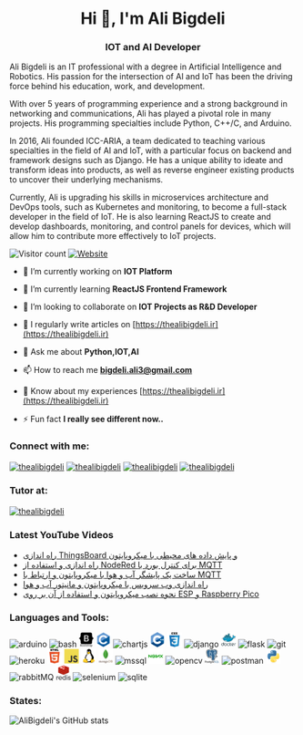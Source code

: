 <h1 align="center">Hi 👋, I'm Ali Bigdeli</h1>
<h3 align="center">IOT and AI Developer</h3>

<p align="left">Ali Bigdeli is an IT professional with a degree in Artificial Intelligence and Robotics. His passion for the intersection of AI and IoT has been the driving force behind his education, work, and development.</p>

<p align="left">With over 5 years of programming experience and a strong background in networking and communications, Ali has played a pivotal role in many projects. His programming specialties include Python, C++/C, and Arduino.</p>

<p align="left">In 2016, Ali founded ICC-ARIA, a team dedicated to teaching various specialties in the field of AI and IoT, with a particular focus on backend and framework designs such as Django. He has a unique ability to ideate and transform ideas into products, as well as reverse engineer existing products to uncover their underlying mechanisms.</p>

<p align="left">Currently, Ali is upgrading his skills in microservices architecture and DevOps tools, such as Kubernetes and monitoring, to become a full-stack developer in the field of IoT. He is also learning ReactJS to create and develop dashboards, monitoring, and control panels for devices, which will allow him to contribute more effectively to IoT projects.</p>


![Visitor count](https://komarev.com/ghpvc/?username=alibigdeli&color=green)
[![Website](https://img.shields.io/website?down_color=blue&down_message=blue&up_color=yellow&up_message=my%20resume&url=https%3A%2F%2Falibigdeli.github.io%2F)](https://alibigdeli.github.io)


- 🔭 I’m currently working on **IOT Platform**

- 🌱 I’m currently learning **ReactJS Frontend Framework**

- 👯 I’m looking to collaborate on **IOT Projects as R&D Developer**

- 📝 I regularly write articles on [https://thealibigdeli.ir](https://thealibigdeli.ir)

- 💬 Ask me about **Python,IOT,AI**

- 📫 How to reach me **bigdeli.ali3@gmail.com**

- 📄 Know about my experiences [https://thealibigdeli.ir](https://thealibigdeli.ir)

- ⚡ Fun fact **I really see different now..**

<h3 align="left">Connect with me:</h3>
<p align="left">
<a href="https://linkedin.com/in/thealibigdeli" target="blank"><img align="center" src="https://raw.githubusercontent.com/rahuldkjain/github-profile-readme-generator/master/src/images/icons/Social/linked-in-alt.svg" alt="thealibigdeli" height="25" width="35" /></a>
<a href="https://instagram.com/thealibigdeli" target="blank"><img align="center" src="https://raw.githubusercontent.com/rahuldkjain/github-profile-readme-generator/master/src/images/icons/Social/instagram.svg" alt="thealibigdeli" height="25" width="35" /></a>
<a href="https://www.youtube.com/user/TheAlibigdeli" target="blank"><img align="center" src="https://raw.githubusercontent.com/rahuldkjain/github-profile-readme-generator/master/src/images/icons/Social/youtube.svg" alt="thealibigdeli" height="25" width="35" /></a>
<a href="https://www.aparat.com/allan" target="blank"><img align="center" src="https://seeklogo.com/images/A/aparat-logo-E058915B14-seeklogo.com.png" alt="thealibigdeli" height="25" width="25" /></a>
</p>

<h3 align="left">Tutor at:</h3>
<p align="left">
<a href="https://maktabkhooneh.org/learn/?q=%D8%B9%D9%84%DB%8C+%D8%A8%DB%8C%DA%AF%D8%AF%D9%84%DB%8C" target="blank"><img align="center" src="https://maktabkhooneh.org/static/images/maktabkhooneh/brandmark_small.png" alt="thealibigdeli" height="50" width="150" /></a>
</p>

### Latest YouTube Videos
<!-- YOUTUBE:START -->
- [راه اندازی ThingsBoard و پایش داده های محیطی با میکروپایتون](https://www.youtube.com/watch?v=C2VgPrsg6-E)
- [راه اندازی و استفاده از NodeRed برای کنترل بورد با MQTT](https://www.youtube.com/watch?v=erJpTJOxJbA)
- [ساخت یک پایشگر آب و هوا با میکروپایتون و ارتباط با MQTT](https://www.youtube.com/watch?v=hFYiSmX8BRk)
- [راه اندازی وب سرویس با میکروپایتون و مانیتور آب و هوا](https://www.youtube.com/watch?v=QR8zDEnpaVk)
- [نحوه نصب میکروپایتون و استفاده از آن بر روی ESP و Raspberry Pico](https://www.youtube.com/watch?v=CfKsZ1cMTlk)
<!-- YOUTUBE:END -->

<h3 align="left">Languages and Tools:</h3>
<p align="left">
    <img src="https://cdn.worldvectorlogo.com/logos/arduino-1.svg" alt="arduino" width="26" height="26"/> 
<img src="https://www.vectorlogo.zone/logos/gnu_bash/gnu_bash-icon.svg" alt="bash" width="26" height="26"/> 
<img src="https://raw.githubusercontent.com/devicons/devicon/master/icons/bootstrap/bootstrap-plain-wordmark.svg" alt="bootstrap" width="26" height="26"/>
<img src="https://raw.githubusercontent.com/devicons/devicon/master/icons/c/c-original.svg" alt="c" width="26" height="26"/>
<img src="https://www.chartjs.org/media/logo-title.svg" alt="chartjs" width="26" height="26"/>
<img src="https://raw.githubusercontent.com/devicons/devicon/master/icons/cplusplus/cplusplus-original.svg" alt="cplusplus" width="26" height="26"/>
<img src="https://raw.githubusercontent.com/devicons/devicon/master/icons/css3/css3-original-wordmark.svg" alt="css3" width="26" height="26"/>
<img src="https://user-images.githubusercontent.com/29748439/177030588-a1916efd-384b-439a-9b30-24dd24dd48b6.png" alt="django" width="40" height="26"/> 
<img src="https://raw.githubusercontent.com/devicons/devicon/master/icons/docker/docker-original-wordmark.svg" alt="docker" width="26" height="26"/>
<img src="https://www.vectorlogo.zone/logos/pocoo_flask/pocoo_flask-icon.svg" alt="flask" width="26" height="26"/>
<img src="https://www.vectorlogo.zone/logos/git-scm/git-scm-icon.svg" alt="git" width="26" height="26"/>
<img src="https://www.vectorlogo.zone/logos/heroku/heroku-icon.svg" alt="heroku" width="26" height="26"/>
<img src="https://raw.githubusercontent.com/devicons/devicon/master/icons/html5/html5-original-wordmark.svg" alt="html5" width="26" height="26"/>
<img src="https://raw.githubusercontent.com/devicons/devicon/master/icons/javascript/javascript-original.svg" alt="javascript" width="26" height="26"/>
<img src="https://raw.githubusercontent.com/devicons/devicon/master/icons/linux/linux-original.svg" alt="linux" width="26" height="26"/>
<img src="https://raw.githubusercontent.com/devicons/devicon/master/icons/mongodb/mongodb-original-wordmark.svg" alt="mongodb" width="26" height="26"/>
<img src="https://www.svgrepo.com/show/303229/microsoft-sql-server-logo.svg" alt="mssql" width="26" height="26"/>
<img src="https://raw.githubusercontent.com/devicons/devicon/master/icons/nginx/nginx-original.svg" alt="nginx" width="26" height="26"/>
<img src="https://www.vectorlogo.zone/logos/opencv/opencv-icon.svg" alt="opencv" width="26" height="26"/>
<img src="https://raw.githubusercontent.com/devicons/devicon/master/icons/postgresql/postgresql-original-wordmark.svg" alt="postgresql" width="26" height="26"/>
<img src="https://www.vectorlogo.zone/logos/getpostman/getpostman-icon.svg" alt="postman" width="26" height="26"/>
<img src="https://raw.githubusercontent.com/devicons/devicon/master/icons/python/python-original.svg" alt="python" width="26" height="26"/>
<img src="https://www.vectorlogo.zone/logos/rabbitmq/rabbitmq-icon.svg" alt="rabbitMQ" width="26" height="26"/>
<img src="https://raw.githubusercontent.com/devicons/devicon/master/icons/redis/redis-original-wordmark.svg" alt="redis" width="26" height="26"/>
<img src="https://raw.githubusercontent.com/detain/svg-logos/780f25886640cef088af994181646db2f6b1a3f8/svg/selenium-logo.svg" alt="selenium" width="26" height="26"/>
<img src="https://www.vectorlogo.zone/logos/sqlite/sqlite-icon.svg" alt="sqlite" width="26" height="26"/>
</p>

<h3 align="left">States:</h3>

![AliBigdeli's GitHub stats](https://github-readme-stats.vercel.app/api?username=alibigdeli&show_icons=true&theme=radical&include_all_commits=true&count_private=true)


